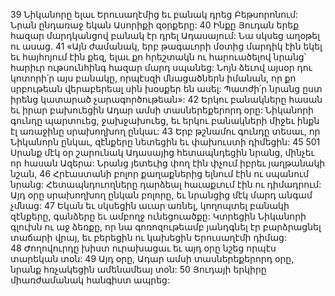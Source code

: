 39 Նիկանորը ելաւ Երուսաղէմից եւ բանակ դրեց Բեթսորոնում: Նրան ընդառաջ եկան Ասորիքի զօրքերը: 40 Ինքը Յուդան երեք հազար մարդկանցով բանակ էր դրել Ադասայում: Նա սկսեց աղօթել ու ասաց. 41 «Այն ժամանակ, երբ թագաւորի մօտից մարդիկ էին եկել եւ հայհոյում էին քեզ, ելաւ քո հրեշտակն ու հարուածելով նրանց՝ հարիւր ութսունհինգ հազար մարդ սպանեց: Նոյն ձեւով այսօր դու կոտորի՛ր այս բանակը, որպէսզի մնացածներն իմանան, որ քո սրբութեան վերաբերեալ սին խօսքեր են ասել: Պատժի՛ր նրանց ըստ իրենց կատարած չարագործութեան»:
42 Երկու բանակները հասան եւ իրար բախուեցին Ադար ամսի տասներեքերորդ օրը: Նիկանորի գունդը պարտուեց, ջախջախուեց, եւ երկու բանակների միջեւ ինքն էլ առաջինը սրախողխող ընկաւ: 43 Երբ թշնամու գունդը տեսաւ, որ Նիկանորն ընկաւ, զէնքերը նետեցին եւ փախուստի դիմեցին: 45 501 Սրանք մէկ օր շարունակ Ադասայից հետապնդեցին նրանց, մինչեւ որ հասան Ազերա: Նրանց յետեւից փող էին փչում իբրեւ յաղթանակի նշան, 46 Հրէաստանի բոլոր քաղաքներից ելնում էին ու սպանում նրանց: Հետապնդուողները դարձեալ հաւաքւում էին ու դիմադրում: Այդ օրը սրախողխող ընկան բոլորը, եւ նրանցից մէկ մարդ անգամ չմնաց: 47 Եկան եւ սկսեցին աւար առնել, կողոպտել բանակի զէնքերը, գանձերը եւ ամբողջ ունեցուածքը: Կտրեցին Նիկանորի գլուխն ու աջ ձեռքը, որ նա գոռոզութեամբ յանդգնել էր բարձրացնել տաճարի վրայ, եւ բերեցին ու կախեցին Երուսաղէմի դիմաց: 48 Ժողովուրդը խիստ ուրախացաւ եւ այդ օրը նշեց որպէս տարեկան տօն: 49 Այդ օրը, Ադար ամսի տասներեքերորդ օրը, նրանք հռչակեցին ամենամեայ տօն: 50 Յուդայի երկիրը միառժամանակ հանգիստ ապրեց:
